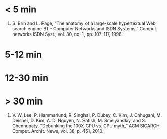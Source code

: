 # < 5 min
1. S. Brin and L. Page, “The anatomy of a large-scale hypertextual Web
   search engine BT - Computer Networks and ISDN Systems,”
   Comput. networks ISDN Syst., vol. 30, no. 1, pp. 107–117, 1998.

# 5-12 min

# 12-30 min

# > 30 min

1. V. W. Lee, P. Hammarlund, R. Singhal, P. Dubey, C. Kim,
   J. Chhugani, M. Deisher, D. Kim, A. D. Nguyen, N. Satish,
   M. Smelyanskiy, and S. Chennupaty, “Debunking the 100X GPU vs. CPU
   myth,” ACM SIGARCH Comput. Archit. News, vol. 38, p. 451, 2010.

